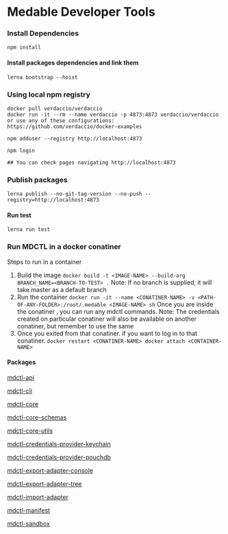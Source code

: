 # Medable Developer Tools

### Install Dependencies

`npm install`

#### Install packages dependencies and link them

`lerna bootstrap --hoist`

### Using local npm registry

```
docker pull verdaccio/verdaccio
docker run -it --rm --name verdaccio -p 4873:4873 verdaccio/verdaccio
or use any of these configurations: https://github.com/verdaccio/docker-examples

npm adduser --registry http://localhost:4873

npm login

## You can check pages navigating http://localhost:4873

```

### Publish packages
```
lerna publish --no-git-tag-version --no-push --registry=http://localhost:4873
```

#### Run test
`lerna run test`

### Run MDCTL in a docker conatiner
Steps to run in a container
1. Build the image
        `docker build -t <IMAGE-NAME> --build-arg BRANCH_NAME=<BRANCH-TO-TEST> .`
   Note: If no branch is supplied, it will take master as a default branch
2. Run the container
        `docker run -it --name <CONATINER-NAME> -v <PATH-OF-ANY-FOLDER>:/root/.medable <IMAGE-NAME> sh`
   Once you are inside the conatiner , you can run any mdctl commands. 
   Note: The credentials created on particular conatiner will also be available on another conatiner, but remember to use the same <PATH-OF-ANY-FOLDER>
3. Once you exited from that conatiner. if you want to log in to that conatiner.
       ```docker restart <CONATINER-NAME>
          docker attach <CONTAINER-NAME>
       ```



#### Packages

[mdctl-api](packages/mdctl-api/README.md)

[mdctl-cli](packages/mdctl-cli/README.md)

[mdctl-core](packages/mdctl-core/README.md)

[mdctl-core-schemas](packages/mdctl-core-schemas/README.md)

[mdctl-core-utils](packages/mdctl-core-utils/README.md)

[mdctl-credentials-provider-keychain](packages/mdctl-credentials-provider-keychain/README.md)

[mdctl-credentials-provider-pouchdb](packages/mdctl-credentials-provider-pouchdb/README.md)

[mdctl-export-adapter-console](packages/mdctl-export-adapter-console/README.md)

[mdctl-export-adapter-tree](packages/mdctl-export-adapter-tree/README.md)

[mdctl-import-adapter](packages/mdctl-import-adapter/README.md)

[mdctl-manifest](packages/mdctl-manifest/README.md)

[mdctl-sandbox](packages/mdctl-sandbox/README.md)
